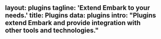 layout: plugins
tagline: 'Extend Embark to your needs.'
title: Plugins
data: plugins
intro: "Plugins extend Embark and provide integration with other tools and technologies."
---
